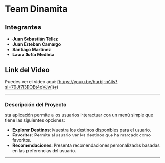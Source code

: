 # Team Dinamita


## Integrantes

- **Juan Sebastián Téllez**
- **Juan Esteban Camargo**
- **Santiago Martínez**
- **Laura Sofía Medieta**

## Link del Video

Puedes ver el video aquí: [https://youtu.be/hurbj-nCils?si=79Jf7l3DOBt4qVJw](#)

---

### Descripción del Proyecto

sta aplicación permite a los usuarios interactuar con un menú simple que tiene las siguientes opciones:

- **Explorar Destinos**: Muestra los destinos disponibles para el usuario.
- **Favoritos**: Permite al usuario ver los destinos que ha marcado como favoritos.
- **Recomendaciones**: Presenta recomendaciones personalizadas basadas en las preferencias del usuario.

---

